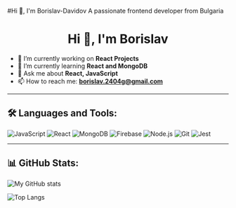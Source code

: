 #Hi 👋, I'm Borislav-Davidov
A passionate frontend developer from Bulgaria
<h1 align="center">Hi 👋, I'm Borislav</h1>

- 🔭 I’m currently working on **React Projects**
- 🌱 I’m currently learning **React and MongoDB**
- 💬 Ask me about **React, JavaScript**
- 📫 How to reach me: **borislav.2404g@gmail.com**

---

## 🛠️ Languages and Tools:

![JavaScript](https://img.shields.io/badge/-JavaScript-F7DF1E?style=flat&logo=javascript)
![React](https://img.shields.io/badge/-React-61DAFB?style=flat&logo=react)
![MongoDB](https://img.shields.io/badge/-MongoDB-47A248?style=flat&logo=mongodb)
![Firebase](https://img.shields.io/badge/-Firebase-FFCA28?style=flat&logo=firebase)
![Node.js](https://img.shields.io/badge/-Node.js-339933?style=flat&logo=node.js)
![Git](https://img.shields.io/badge/-Git-F05032?style=flat&logo=git)
![Jest](https://img.shields.io/badge/-Jest-C21325?style=flat&logo=jest)


---

## 📊 GitHub Stats:

![My GitHub stats](https://github-readme-stats.vercel.app/api?username=B-D-2409&show_icons=true&theme=tokyonight)

![Top Langs](https://github-readme-stats.vercel.app/api/top-langs/?username=B-D-2409&layout=compact&theme=tokyonight)

